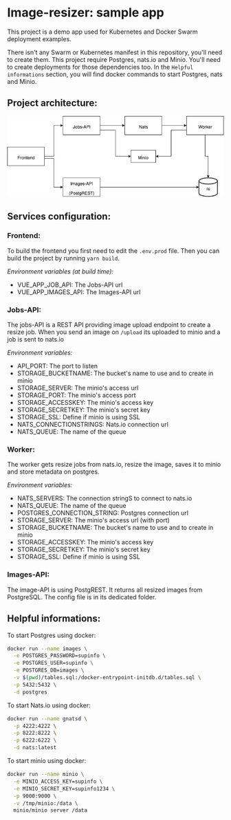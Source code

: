 # Image-resizer: sample app

This project is a demo app used for Kubernetes and Docker Swarm deployment examples.

There isn't any Swarm or Kubernetes manifest in this repository, you'll need to create them. This project require Postgres, nats.io and Minio. You'll need to create deployments for those dependencies too. In the `Helpful informations` section, you will find docker commands to start Postgres, nats and Minio.

## Project architecture:

![Architecture](docs/architecture.png?raw=true 'Architecture')

## Services configuration:

### Frontend:

To build the frontend you first need to edit the `.env.prod` file. Then you can build the project by running `yarn build`.

_Environment variables (at build time):_

- VUE_APP_JOB_API: The Jobs-API url
- VUE_APP_IMAGES_API: The Images-API url

### Jobs-API:

The jobs-API is a REST API providing image upload endpoint to create a resize job.
When you send an image on `/upload` its uploaded to minio and a job is sent to nats.io

_Environment variables:_

- API_PORT: The port to listen
- STORAGE_BUCKETNAME: The bucket's name to use and to create in minio
- STORAGE_SERVER: The minio's access url
- STORAGE_PORT: The minio's access port
- STORAGE_ACCESSKEY: The minio's access key
- STORAGE_SECRETKEY: The minio's secret key
- STORAGE_SSL: Define if minio is using SSL
- NATS_CONNECTIONSTRINGS: Nats.io connection url
- NATS_QUEUE: The name of the queue

### Worker:

The worker gets resize jobs from nats.io, resize the image, saves it to minio and store metadata on postgres.

_Environment variables:_

- NATS_SERVERS: The connection stringS to connect to nats.io
- NATS_QUEUE: The name of the queue
- POSTGRES_CONNECTION_STRING: Postgres connection url
- STORAGE_SERVER: The minio's access url (with port)
- STORAGE_BUCKETNAME: The bucket's name to use and to create in minio
- STORAGE_ACCESSKEY: The minio's access key
- STORAGE_SECRETKEY: The minio's secret key
- STORAGE_SSL: Define if minio is using SSL

### Images-API:

The image-API is using PostgREST. It returns all resized images from PostgreSQL.
The config file is in its dedicated folder.

## Helpful informations:

To start Postgres using docker:

```bash
docker run --name images \
  -e POSTGRES_PASSWORD=supinfo \
  -e POSTGRES_USER=supinfo \
  -e POSTGRES_DB=images \
  -v $(pwd)/tables.sql:/docker-entrypoint-initdb.d/tables.sql \
  -p 5432:5432 \
  -d postgres
```

To start Nats.io using docker:

```bash
docker run --name gnatsd \
  -p 4222:4222 \
  -p 8222:8222 \
  -p 6222:6222 \
  -d nats:latest
```

To start minio using docker:

```bash
docker run --name minio \
  -e MINIO_ACCESS_KEY=supinfo \
  -e MINIO_SECRET_KEY=supinfo1234 \
  -p 9000:9000 \
  -v /tmp/minio:/data \
  minio/minio server /data
```
